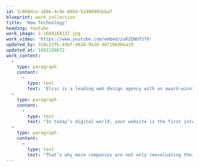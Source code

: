 ```yaml
---
id: 3c069dce-1666-4c9e-88b9-52409003eba7
blueprint: work_collection
title: 'New Technology'
heading: Youtube
work_image: 1-1689168337.jpg
work_video: 'https://www.youtube.com/embed/zuKZQNUYSf8'
updated_by: 318c23fb-4dbf-4828-9426-d07106dbea19
updated_at: 1692189872
work_content:
  -
    type: paragraph
    content:
      -
        type: text
        text: 'Elisc is a leading web design agency with an award-winning design team that creates innovative, effective websites that capture your brand, improve your conversion rates, and maximize your revenue to help grow your business and achieve your goals.'
  -
    type: paragraph
    content:
      -
        type: text
        text: "In today’s digital world, your website is the first interaction consumers have with your business. That's why almost 95 percent of a user’s first impression relates to web design. It’s also why web design services can have an immense impact on your company’s bottom line."
  -
    type: paragraph
    content:
      -
        type: text
        text: "That’s why more companies are not only reevaluating their website’s design but also partnering with Elisc, the web design agency that’s driven more than $2.4 billion in revenue for its clients. With over 50 web design awards under our belt, we're confident we can design a custom website that drives sales for your unique business."
---
```

